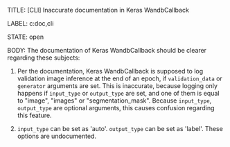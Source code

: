 TITLE:
[CLI] Inaccurate documentation in Keras WandbCallback

LABEL:
c:doc,cli

STATE:
open

BODY:
The documentation of Keras WandbCallback should be clearer regarding these subjects:
1. Per the documentation, Keras WandbCallback is supposed to log validation image inference at the end of an epoch, if `validation_data` or `generator` arguments are set. This is inaccurate, because logging only happens if `input_type` or `output_type` are set, and one of them is equal to  "image", "images" or "segmentation_mask". Because `input_type`, `output_type` are optional arguments, this causes confusion regarding this feature.

2. `input_type` can be set as 'auto'. `output_type` can be set as 'label'. These options are undocumented.

